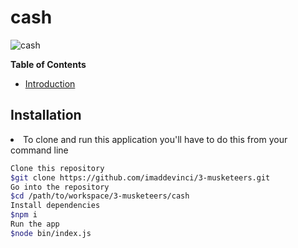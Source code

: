 # cash
![cash](http://www.asbuers.com/basket-villeurbanne/wp-content/uploads/2018/06/prixLicences-259x300.png)



**Table of Contents**

- [Introduction](#-introduction)


## Installation
<li>
To clone and run this application you'll have to do this from your command line

```sh
Clone this repository
$git clone https://github.com/imaddevinci/3-musketeers.git
Go into the repository
$cd /path/to/workspace/3-musketeers/cash
Install dependencies
$npm i
Run the app
$node bin/index.js
```
</li>


